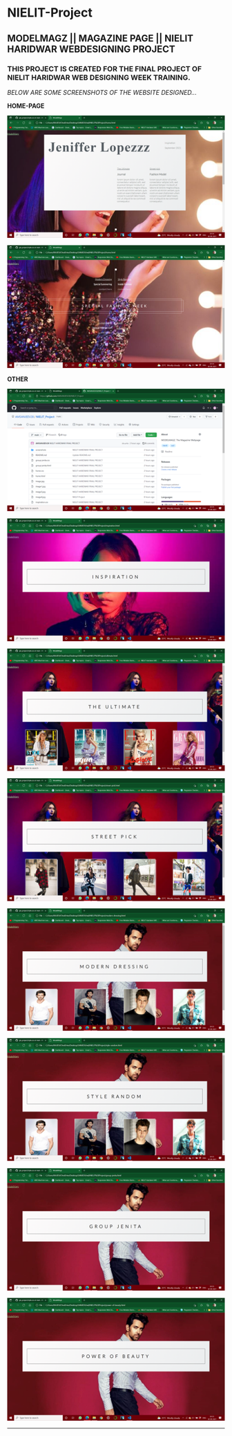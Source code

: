 # NIELIT-Project

## MODELMAGZ || MAGAZINE PAGE || NIELIT HARIDWAR WEBDESIGNING PROJECT

### THIS PROJECT IS CREATED FOR THE FINAL PROJECT OF NIELIT HARIDWAR WEB DESIGNING WEEK TRAINING.

*BELOW ARE SOME SCREENSHOTS OF THE WEBSITE DESIGNED...*


**HOME-PAGE**



![HOME-PAGE](https://github.com/AMSANJEEV28/NIELIT-Project/blob/main/screenshots/1.png)



![HOME-PAGE](https://github.com/AMSANJEEV28/NIELIT-Project/blob/main/screenshots/2.png)



**OTHER**



![OTHER](https://github.com/AMSANJEEV28/NIELIT-Project/blob/main/screenshots/3.png)


![OTHER](https://github.com/AMSANJEEV28/NIELIT-Project/blob/main/screenshots/4.png)


![OTHER](https://github.com/AMSANJEEV28/NIELIT-Project/blob/main/screenshots/5.png)


![OTHER](https://github.com/AMSANJEEV28/NIELIT-Project/blob/main/screenshots/6.png)


![OTHER](https://github.com/AMSANJEEV28/NIELIT-Project/blob/main/screenshots/7.png)


![OTHER](https://github.com/AMSANJEEV28/NIELIT-Project/blob/main/screenshots/8.png)


![OTHER](https://github.com/AMSANJEEV28/NIELIT-Project/blob/main/screenshots/9.png)


![OTHER](https://github.com/AMSANJEEV28/NIELIT-Project/blob/main/screenshots/10.png)




**************************************************************************************
